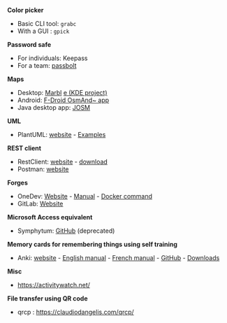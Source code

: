 **Color picker**
* Basic CLI tool: `grabc`
* With a GUI : `gpick`

**Password safe**
* For individuals: Keepass
* For a team: [passbolt](https://passbolt.com) 

**Maps**
* Desktop: [Marbl](https://marble.kde.org/) [e (KDE project)](https://marble.kde.org/) 
* Android: [F-Droid OsmAnd~ app](https://f-droid.org/en/packages/net.osmand.plus/) 
* Java desktop app: [JOSM](https://josm.openstreetmap.de/) 

**UML**
* PlantUML: [website](https://plantuml.com/) - [Examples](https://real-world-plantuml.com) 

**REST client**
* RestClient: [website](https://github.com/wiztools/rest-client) - [download](http://code.fosshub.com/WizToolsorg-RESTClient/downloads) 
* Postman: [website](https://www.getpostman.com) 

**Forges**
* OneDev: [Website](https://github.com/theonedev/onedev) - [Manual](https://code.onedev.io/projects/onedev-manual/blob) - [Docker command](https://code.onedev.io/projects/onedev-manual/blob/master/pages/run-as-docker-container.md) 
* GitLab: [Website](https://about.gitlab.com) 

**Microsoft Access equivalent** 
* Symphytum: [GitHub](https://github.com/giowck/symphytum) (deprecated)

**Memory cards for remembering things using self training**
* Anki: [website](https://apps.ankiweb.net/) - [English manual](https://docs.ankiweb.net/) - [French manual](https://apps.ankiweb.net/docs/manual.fr.html) - [GitHub](https://github.com/ankitects/anki) - [Downloads](https://apps.ankiweb.net/) 

**Misc**
* https://activitywatch.net/

**File transfer using QR code**
* qrcp : https://claudiodangelis.com/qrcp/

